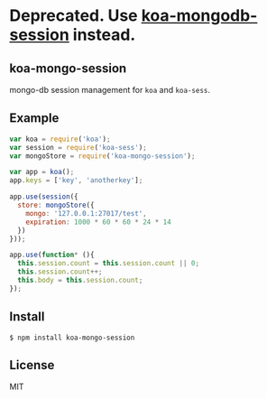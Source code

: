 # Deprecated. Use [koa-mongodb-session](https://github.com/aheckmann/koa-mongodb-session/) instead.

## koa-mongo-session

mongo-db session management for `koa` and `koa-sess`.

## Example

```javascript
var koa = require('koa');
var session = require('koa-sess');
var mongoStore = require('koa-mongo-session');

var app = koa();
app.keys = ['key', 'anotherkey'];

app.use(session({ 
  store: mongoStore({
    mongo: '127.0.0.1:27017/test',
    expiration: 1000 * 60 * 60 * 24 * 14
  }) 
}));

app.use(function* (){
  this.session.count = this.session.count || 0;
  this.session.count++;
  this.body = this.session.count;
});
```

## Install

```
$ npm install koa-mongo-session
```

## License

MIT
